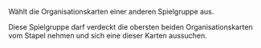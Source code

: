 Wählt die Organisationskarten einer anderen Spielgruppe aus.

Diese Spielgruppe darf verdeckt die obersten beiden Organisationskarten vom Stapel nehmen und sich eine dieser Karten aussuchen.
